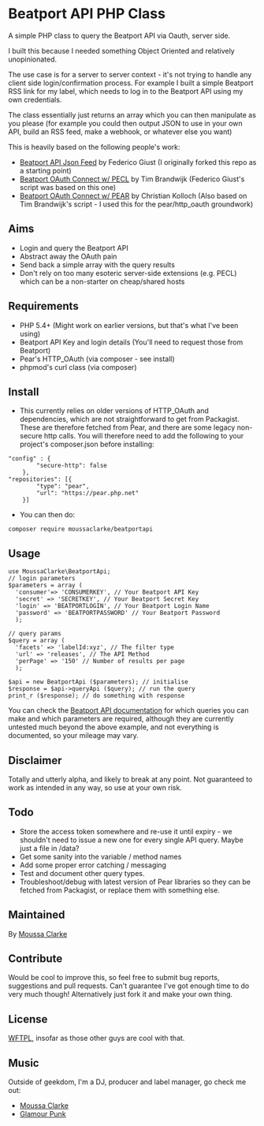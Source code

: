 # Beatport API PHP Class

A simple PHP class to query the Beatport API via Oauth, server side.

I built this because I needed something Object Oriented and relatively unopinionated.

The use case is for a server to server context - it's not trying to handle any client side login/confirmation process. For example I built a simple Beatport RSS link for my label, which needs to log in to the Beatport API using my own credentials.

The class essentially just returns an array which you can then manipulate as you please (for example you could then output JSON to use in your own API, build an RSS feed, make a webhook, or whatever else you want)

This is heavily based on the following people's work:

* [Beatport API Json Feed](https://github.com/fedegiust/Beatport-API-JSON-feed) by Federico Giust (I originally forked this repo as a starting point)
* [Beatport OAuth Connect w/ PECL](https://groups.google.com/forum/#!topic/beatport-api/sEpZUJkaSdo) by Tim Brandwijk (Federico Giust's script was based on this one)
* [Beatport OAuth Connect w/ PEAR](https://groups.google.com/forum/#!topic/beatport-api/sEpZUJkaSdo) by Christian Kolloch (Also based on Tim Brandwijk's script - I used this for the pear/http_oauth groundwork)

## Aims

* Login and query the Beatport API
* Abstract away the OAuth pain
* Send back a simple array with the query results
* Don't rely on too many esoteric server-side extensions (e.g. PECL) which can be a non-starter on cheap/shared hosts

## Requirements

* PHP 5.4+ (Might work on earlier versions, but that's what I've been using)
* Beatport API Key and login details (You'll need to request those from Beatport)
* Pear's HTTP_OAuth (via composer - see install)
* phpmod's curl class (via composer)

## Install
* This currently relies on older versions of HTTP_OAuth and dependencies, which are not straightforward to get from Packagist. These are therefore fetched from Pear, and there are some legacy non-secure http calls. You will therefore need to add the following to your project's composer.json before installing:

```
"config" : {
        "secure-http": false
    },
"repositories": [{
        "type": "pear",
        "url": "https://pear.php.net"
    }]

```

* You can then do:

```
composer require moussaclarke/beatportapi
```

## Usage

```
use MoussaClarke\BeatportApi;
// login parameters
$parameters = array (
  'consumer'=> 'CONSUMERKEY', // Your Beatport API Key
  'secret' => 'SECRETKEY', // Your Beatport Secret Key
  'login' => 'BEATPORTLOGIN', // Your Beatport Login Name
  'password' => 'BEATPORTPASSWORD' // Your Beatport Password
  );

// query params
$query = array (
  'facets' => 'labelId:xyz', // The filter type
  'url' => 'releases', // The API Method
  'perPage' => '150' // Number of results per page
  );

$api = new BeatportApi ($parameters); // initialise
$response = $api->queryApi ($query); // run the query
print_r ($response); // do something with response

```

You can check the [Beatport API documentation](https://oauth-api.beatport.com/) for which queries you can make and which parameters are required, although they are currently untested much beyond the above example, and not everything is documented, so your mileage may vary.

## Disclaimer

Totally and utterly alpha, and likely to break at any point. Not guaranteed to work as intended in any way, so use at your own risk.

## Todo

* Store the access token somewhere and re-use it until expiry - we shouldn't need to issue a new one for every single API query. Maybe just a file in /data?
* Get some sanity into the variable / method names
* Add some proper error catching / messaging
* Test and document other query types.
* Troubleshoot/debug with latest version of Pear libraries so they can be fetched from Packagist, or replace them with something else.


## Maintained

By [Moussa Clarke](https://github.com/moussaclarke/)

## Contribute

Would be cool to improve this, so feel free to submit bug reports, suggestions and pull requests. Can't guarantee I've got enough time to do very much though! Alternatively just fork it and make your own thing.

## License
[WFTPL](http://www.wtfpl.net/), insofar as those other guys are cool with that.

## Music
Outside of geekdom, I'm a DJ, producer and label manager, go check me out:

* [Moussa Clarke](http://www.moussaclarke.co.uk)
* [Glamour Punk](http://www.glamourpunk.co.uk)